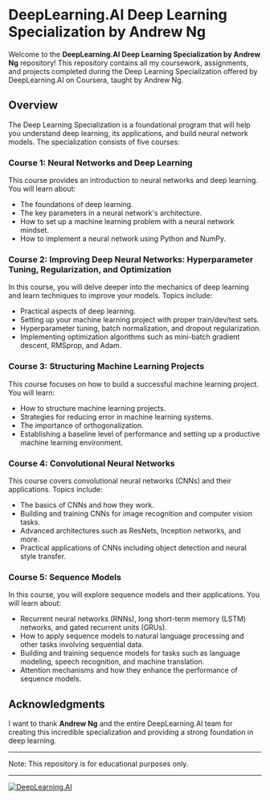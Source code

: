 # DeepLearning.AI Deep Learning Specialization by Andrew Ng

Welcome to the **DeepLearning.AI Deep Learning Specialization by Andrew Ng** repository! This repository contains all my coursework, assignments, and projects completed during the Deep Learning Specialization offered by DeepLearning.AI on Coursera, taught by Andrew Ng.

## Overview

The Deep Learning Specialization is a foundational program that will help you understand deep learning, its applications, and build neural network models. The specialization consists of five courses:

### Course 1: Neural Networks and Deep Learning

This course provides an introduction to neural networks and deep learning. You will learn about:
- The foundations of deep learning.
- The key parameters in a neural network's architecture.
- How to set up a machine learning problem with a neural network mindset.
- How to implement a neural network using Python and NumPy.

### Course 2: Improving Deep Neural Networks: Hyperparameter Tuning, Regularization, and Optimization

In this course, you will delve deeper into the mechanics of deep learning and learn techniques to improve your models. Topics include:
- Practical aspects of deep learning.
- Setting up your machine learning project with proper train/dev/test sets.
- Hyperparameter tuning, batch normalization, and dropout regularization.
- Implementing optimization algorithms such as mini-batch gradient descent, RMSprop, and Adam.

### Course 3: Structuring Machine Learning Projects

This course focuses on how to build a successful machine learning project. You will learn:
- How to structure machine learning projects.
- Strategies for reducing error in machine learning systems.
- The importance of orthogonalization.
- Establishing a baseline level of performance and setting up a productive machine learning environment.

### Course 4: Convolutional Neural Networks

This course covers convolutional neural networks (CNNs) and their applications. Topics include:
- The basics of CNNs and how they work.
- Building and training CNNs for image recognition and computer vision tasks.
- Advanced architectures such as ResNets, Inception networks, and more.
- Practical applications of CNNs including object detection and neural style transfer.

### Course 5: Sequence Models

In this course, you will explore sequence models and their applications. You will learn about:
- Recurrent neural networks (RNNs), long short-term memory (LSTM) networks, and gated recurrent units (GRUs).
- How to apply sequence models to natural language processing and other tasks involving sequential data.
- Building and training sequence models for tasks such as language modeling, speech recognition, and machine translation.
- Attention mechanisms and how they enhance the performance of sequence models.

## Acknowledgments

I want to thank **Andrew Ng** and the entire DeepLearning.AI team for creating this incredible specialization and providing a strong foundation in deep learning.

---

Note: This repository is for educational purposes only.

---

[![DeepLearning.AI](https://learn.deeplearning.ai/assets/dlai-logo.png)](https://www.deeplearning.ai)
